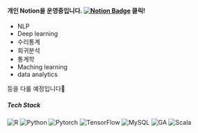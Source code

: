 #### 개인 Notion을 운영중입니다.  [![Notion Badge](http://img.shields.io/badge/Notion-black?style=flat-square&logo=Notion&link=https://www.notion.so/1592d6ce66634222bbc1f8efbdaad7ca)](https://www.notion.so/1592d6ce66634222bbc1f8efbdaad7ca) 클릭!

* NLP
* Deep learning
* 수리통계
* 회귀분석
* 통계학
* Maching learning
* data analytics

등을 다룰 예정입니다👋

##### Tech Stack  


![R](https://img.shields.io/badge/R-white?style=flat-square&logo=R&logoColor=blue)
![Python](https://img.shields.io/badge/Python-black?style=flat-square&logo=Python&logoColor=#3776AB)
![Pytorch](https://img.shields.io/badge/Pytorch-white?style=flat-square&logo=Pytorch&logoColor=#EE4C2C)
![TensorFlow](https://img.shields.io/badge/TensorFlow-white?style=flat-square&logo=TensorFlow&logoColor=#EE4C2C)
![MySQL](https://img.shields.io/badge/MySQL-yellow?style=flat-square&logo=MySQL&logoColor=#4479A1)
![GA](https://img.shields.io/badge/Google%20Analytics-white?style=flat-square&logo=Google%20Analytics&logoColor=#E37400)
![Scala](https://img.shields.io/badge/Scala-green?style=flat-square&logo=Scala&logoColor=#DC322F)
